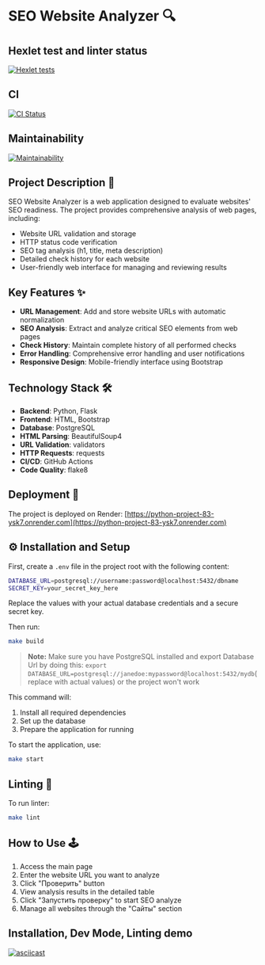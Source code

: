 # SEO Website Analyzer 🔍
## Hexlet test and linter status
[![Hexlet tests](https://github.com/Ilia-Ivankov/python-project-83/actions/workflows/hexlet-check.yml/badge.svg)](https://github.com/Ilia-Ivankov/python-project-83/actions)
## CI 
[![CI Status](https://github.com/Ilia-Ivankov/python-project-83/actions/workflows/ci.yml/badge.svg)](https://github.com/Ilia-Ivankov/python-project-83/actions/workflows/ci.yml)
## Maintainability
[![Maintainability](https://api.codeclimate.com/v1/badges/11fe059c586729107e2b/maintainability)](https://codeclimate.com/github/Ilia-Ivankov/python-project-83/maintainability)

## Project Description 📝

SEO Website Analyzer is a web application designed to evaluate websites' SEO readiness. The project provides comprehensive analysis of web pages, including:

- Website URL validation and storage
- HTTP status code verification
- SEO tag analysis (h1, title, meta description)
- Detailed check history for each website
- User-friendly web interface for managing and reviewing results

## Key Features ✨

- **URL Management**: Add and store website URLs with automatic normalization
- **SEO Analysis**: Extract and analyze critical SEO elements from web pages
- **Check History**: Maintain complete history of all performed checks
- **Error Handling**: Comprehensive error handling and user notifications
- **Responsive Design**: Mobile-friendly interface using Bootstrap

## Technology Stack 🛠️

- **Backend**: Python, Flask
- **Frontend**: HTML, Bootstrap
- **Database**: PostgreSQL
- **HTML Parsing**: BeautifulSoup4
- **URL Validation**: validators
- **HTTP Requests**: requests
- **CI/CD**: GitHub Actions
- **Code Quality**: flake8

## Deployment 🚀

The project is deployed on Render: [https://python-project-83-ysk7.onrender.com](https://python-project-83-ysk7.onrender.com)

## ⚙️ Installation and Setup

First, create a `.env` file in the project root with the following content:

```bash
DATABASE_URL=postgresql://username:password@localhost:5432/dbname
SECRET_KEY=your_secret_key_here
```

Replace the values with your actual database credentials and a secure secret key.

Then run:

```bash
make build
```

> **Note:** Make sure you have PostgreSQL installed and export Database Url by doing this: `export DATABASE_URL=postgresql://janedoe:mypassword@localhost:5432/mydb`(replace with actual values) or the project won't work

This command will:
1. Install all required dependencies
2. Set up the database
3. Prepare the application for running

To start the application, use:

```bash
make start
```


## Linting 🧹

To run linter:
```bash
make lint
```

## How to Use 🕹️

1. Access the main page
2. Enter the website URL you want to analyze
3. Click "Проверить" button
4. View analysis results in the detailed table
5. Click "Запустить проверку" to start SEO analyze 
6. Manage all websites through the "Сайты" section

## Installation, Dev Mode, Linting demo
[![asciicast](https://asciinema.org/a/AdHrTnbkPX040D0vGrizyyiXd.svg)](https://asciinema.org/a/AdHrTnbkPX040D0vGrizyyiXd)